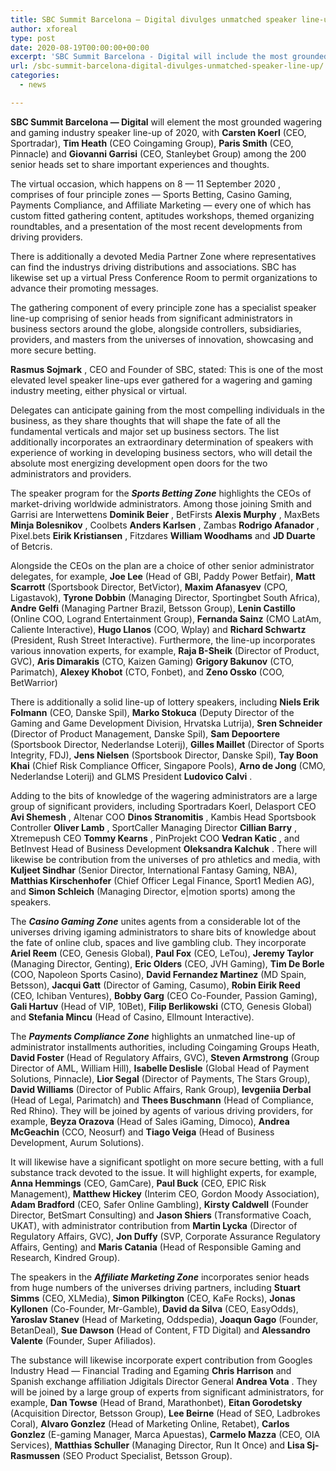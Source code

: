 ```yaml
---
title: SBC Summit Barcelona — Digital divulges unmatched speaker line-up
author: xforeal 
type: post
date: 2020-08-19T00:00:00+00:00
excerpt: 'SBC Summit Barcelona - Digital will include the most grounded wagering and gaming industry speaker line-up of 2020, with Carsten Koerl (CEO, Sportradar), Tim Heath (CEO Coingaming Group), Paris Smith (CEO, Pinnacle) and Giovanni Garrisi (CEO, Stanleybet Group) among the 200 senior heads set to share significant bits of knowledge and ideas '
url: /sbc-summit-barcelona-digital-divulges-unmatched-speaker-line-up/
categories:
  - news

---
```

**SBC Summit Barcelona &#8212; Digital** <span style="font-weight: 400;">will element the most grounded wagering and gaming industry speaker line-up of 2020, with </span>**Carsten Koerl**  <span style="font-weight: 400;">(CEO, Sportradar), </span>**Tim Heath**  <span style="font-weight: 400;">(CEO Coingaming Group), </span> **Paris Smith**  <span style="font-weight: 400;">(CEO, Pinnacle) and </span>**Giovanni Garrisi**  <span style="font-weight: 400;">(CEO, Stanleybet Group) among the 200 senior heads set to share important experiences and thoughts. </span>

<span style="font-weight: 400;">The </span><span style="font-weight: 400;">virtual occasion, which happens on 8 &#8212; 11 September 2020 </span><span style="font-weight: 400;">, comprises of four principle zones &#8212; Sports Betting, Casino Gaming, Payments Compliance, and Affiliate Marketing &#8212; every one of which has custom fitted gathering content, aptitudes workshops, themed organizing roundtables, and a presentation of the most recent developments from driving providers. </span>

<span style="font-weight: 400;">There is additionally a devoted Media Partner Zone where representatives can find the industrys driving distributions and associations. SBC has likewise set up a virtual Press Conference Room to permit organizations to advance their promoting messages. </span>

<span style="font-weight: 400;">The gathering component of every principle zone has a specialist speaker line-up comprising of senior heads from significant administrators in business sectors around the globe, alongside controllers, subsidiaries, providers, and masters from the universes of innovation, showcasing and more secure betting. </span>

**Rasmus Sojmark** <span style="font-weight: 400;">, CEO and Founder of SBC, stated: This is one of the most elevated level speaker line-ups ever gathered for a wagering and gaming industry meeting, either physical or virtual. </span>

<span style="font-weight: 400;">Delegates can anticipate gaining from the most compelling individuals in the business, as they share thoughts that will shape the fate of all the fundamental verticals and major set up business sectors. The list additionally incorporates an extraordinary determination of speakers with experience of working in developing business sectors, who will detail the absolute most energizing development open doors for the two administrators and providers. </span>

<span style="font-weight: 400;">The speaker program for the </span>**_Sports Betting Zone_**  <span style="font-weight: 400;">highlights the CEOs of market-driving worldwide administrators. Among those joining Smith and Garrisi are Interwettens </span>**Dominik Beier** <span style="font-weight: 400;">, BetFirsts </span>**Alexis Murphy** <span style="font-weight: 400;">, MaxBets </span>**Minja Bolesnikov** <span style="font-weight: 400;">, Coolbets </span>**Anders Karlsen** <span style="font-weight: 400;">, Zambas </span>**Rodrigo Afanador** <span style="font-weight: 400;">, Pixel.bets </span>**Eirik Kristiansen** <span style="font-weight: 400;">, Fitzdares </span>**William Woodhams**  <span style="font-weight: 400;">and </span>**JD Duarte**  <span style="font-weight: 400;">of Betcris. </span>

<span style="font-weight: 400;">Alongside the CEOs on the plan are a choice of other senior administrator delegates, for example, </span>**Joe Lee**  <span style="font-weight: 400;">(Head of GBI, Paddy Power Betfair), </span>**Matt Scarrott**  <span style="font-weight: 400;">(Sportsbook Director, BetVictor), </span>**Maxim Afanasyev**  <span style="font-weight: 400;">(CPO, Ligastavok), </span>**Tyrone Dobbin**  <span style="font-weight: 400;">(Managing Director, Sportingbet South Africa), </span>**Andre Gelfi**  <span style="font-weight: 400;">(Managing Partner Brazil, Betsson Group), </span>**Lenin Castillo**  <span style="font-weight: 400;">(Online COO, Logrand Entertainment Group), </span>**Fernanda Sainz**  <span style="font-weight: 400;">(CMO LatAm, Caliente Interactive), </span>**Hugo Llanos** <span style="font-weight: 400;">(COO, Wplay) and </span>**Richard Schwartz** <span style="font-weight: 400;">(President, Rush Street Interactive). Furthermore, the line-up incorporates various innovation experts, for example, </span>**Raja B-Sheik**  <span style="font-weight: 400;">(Director of Product, GVC), </span>**Aris Dimarakis**  <span style="font-weight: 400;">(CTO, Kaizen Gaming) </span>**Grigory Bakunov**  <span style="font-weight: 400;">(CTO, Parimatch), </span>**Alexey Khobot**  <span style="font-weight: 400;">(CTO, Fonbet), and </span>**Zeno Ossko**  <span style="font-weight: 400;">(COO, BetWarrior) </span>

<span style="font-weight: 400;">There is additionally a solid line-up of lottery speakers, including </span>**Niels Erik Folmann**  <span style="font-weight: 400;">(CEO, Danske Spil), </span>**Marko Stokuca**  <span style="font-weight: 400;">(Deputy Director of the Gaming and Game Development Division, Hrvatska Lutrija), </span>**Sren Schneider**  <span style="font-weight: 400;">(Director of Product Management, Danske Spil), </span>**Sam Depoortere** <span style="font-weight: 400;">(Sportsbook Director, Nederlandse Loterij), </span>**Gilles Maillet** <span style="font-weight: 400;">(Director of Sports Integrity, FDJ), </span>**Jens Nielsen**  <span style="font-weight: 400;">(Sportsbook Director, Danske Spil), </span>**Tay Boon Khai**  <span style="font-weight: 400;">(Chief Risk Compliance Officer, Singapore Pools), </span>**Arno de Jong**  <span style="font-weight: 400;">(CMO, Nederlandse Loterij) and GLMS President </span>**Ludovico Calvi** <span style="font-weight: 400;">. </span>

<span style="font-weight: 400;">Adding to the bits of knowledge of the wagering administrators are a large group of significant providers, including Sportradars Koerl, Delasport CEO </span>**Avi Shemesh** <span style="font-weight: 400;">, Altenar COO </span>**Dinos Stranomitis** <span style="font-weight: 400;">, Kambis Head Sportsbook Controller </span>**Oliver Lamb** <span style="font-weight: 400;">, SportCaller Managing Director </span>**Cillian Barry** <span style="font-weight: 400;">, Xtremepush CEO </span>**Tommy Kearns** <span style="font-weight: 400;">, PinProjekt COO </span>**Vedran Katic** <span style="font-weight: 400;">, and BetInvest Head of Business Development </span>**Oleksandra Kalchuk** <span style="font-weight: 400;">. There will likewise be contribution from the universes of pro athletics and media, with </span>**Kuljeet Sindhar**  <span style="font-weight: 400;">(Senior Director, International Fantasy Gaming, NBA), </span>**Matthias Kirschenhofer**  <span style="font-weight: 400;">(Chief Officer Legal Finance, Sport1 Medien AG), and </span>**Simon Schleich**  <span style="font-weight: 400;">(Managing Director, e|motion sports) among the speakers. </span>

<span style="font-weight: 400;">The </span>**_Casino Gaming Zone_**  <span style="font-weight: 400;">unites agents from a considerable lot of the universes driving igaming administrators to share bits of knowledge about the fate of online club, spaces and live gambling club. They incorporate </span>**Ariel Reem**  <span style="font-weight: 400;">(CEO, Genesis Global), </span>**Paul Fox**  <span style="font-weight: 400;">(CEO, LeTou), </span>**Jeremy Taylor** <span style="font-weight: 400;">(Managing Director, Genting), </span>**Eric Olders**  <span style="font-weight: 400;">(CEO, JVH Gaming), </span>**Tim De Borle**  <span style="font-weight: 400;">(COO, Napoleon Sports Casino), </span>**David Fernandez Martinez** <span style="font-weight: 400;">(MD Spain, Betsson), </span>**Jacqui Gatt** <span style="font-weight: 400;">(Director of Gaming, Casumo), </span>**Robin Eirik Reed**  <span style="font-weight: 400;">(CEO, Ichiban Ventures), </span>**Bobby Garg**  <span style="font-weight: 400;">(CEO Co-Founder, Passion Gaming), </span>**Gali Hartuv**  <span style="font-weight: 400;">(Head of VIP, 10Bet), </span> **Filip Berlikowski**  <span style="font-weight: 400;">(CTO, Genesis Global) and </span>**Stefania Mincu**  <span style="font-weight: 400;">(Head of Casino, Ellmount Interactive). </span>

<span style="font-weight: 400;">The </span>**_Payments Compliance Zone_**  <span style="font-weight: 400;">highlights an unmatched line-up of administrator installments authorities, including Coingaming Groups Heath, </span>**David Foster**  <span style="font-weight: 400;">(Head of Regulatory Affairs, GVC), </span>**Steven Armstrong**  <span style="font-weight: 400;">(Group Director of AML, William Hill), </span>**Isabelle Deslisle** <span style="font-weight: 400;">(Global Head of Payment Solutions, Pinnacle), </span>**Lior Segal**  <span style="font-weight: 400;">(Director of Payments, The Stars Group), </span> **David Williams**  <span style="font-weight: 400;">(Director of Public Affairs, Rank Group), </span>**Ievgeniia Derbal**  <span style="font-weight: 400;">(Head of Legal, Parimatch) and </span>**Thees Buschmann**  <span style="font-weight: 400;">(Head of Compliance, Red Rhino). They will be joined by agents of various driving providers, for example, </span>**Beyza Orazova** <span style="font-weight: 400;">(Head of Sales iGaming, Dimoco), </span>**Andrea McGeachin**  <span style="font-weight: 400;">(CCO, Neosurf) and </span>**Tiago Veiga**  <span style="font-weight: 400;">(Head of Business Development, Aurum Solutions). </span>

<span style="font-weight: 400;">It will likewise have a significant spotlight on more secure betting, with a full substance track devoted to the issue. It will highlight experts, for example, </span>**Anna Hemmings**  <span style="font-weight: 400;">(CEO, GamCare), </span>**Paul Buck** <span style="font-weight: 400;">(CEO, EPIC Risk Management), </span>**Matthew Hickey** <span style="font-weight: 400;">(Interim CEO, Gordon Moody Association), </span>**Adam Bradford** <span style="font-weight: 400;">(CEO, Safer Online Gambling), </span> **Kirsty Caldwell**  <span style="font-weight: 400;">(Founder Director, BetSmart Consulting) and </span>**Jason Shiers**  <span style="font-weight: 400;">(Transformative Coach, UKAT), with administrator contribution from </span>**Martin Lycka** <span style="font-weight: 400;">(Director of Regulatory Affairs, GVC), </span>**Jon Duffy**  <span style="font-weight: 400;">(SVP, Corporate Assurance Regulatory Affairs, Genting) and </span>**Maris Catania** <span style="font-weight: 400;">(Head of Responsible Gaming and Research, Kindred Group). </span>

<span style="font-weight: 400;">The speakers in the </span>**_Affiliate Marketing Zone_**  <span style="font-weight: 400;">incorporates senior heads from huge numbers of the universes driving partners, including </span>**Stuart Simms**  <span style="font-weight: 400;">(CEO, XLMedia), </span>**Simon Pilkington** <span style="font-weight: 400;">(CEO, KaFe Rocks), </span>**Jonas Kyllonen**  <span style="font-weight: 400;">(Co-Founder, Mr-Gamble), </span>**David da Silva**  <span style="font-weight: 400;">(CEO, EasyOdds), </span>**Yaroslav Stanev**  <span style="font-weight: 400;">(Head of Marketing, Oddspedia), </span>**Joaqun Gago**  <span style="font-weight: 400;">(Founder, BetanDeal), </span>**Sue Dawson**  <span style="font-weight: 400;">(Head of Content, FTD Digital) and </span>**Alessandro Valente**  <span style="font-weight: 400;">(Founder, Super Afiliados). </span>

<span style="font-weight: 400;">The substance will likewise incorporate expert contribution from Googles Industry Head &#8212; Financial Trading and Egaming </span>**Chris Harrison**  <span style="font-weight: 400;">and Spanish exchange affiliation Jdigitals Director General </span>**Andrea Vota** <span style="font-weight: 400;">. They will be joined by a large group of experts from significant administrators, for example, </span>**Dan Towse**  <span style="font-weight: 400;">(Head of Brand, Marathonbet), </span>**Eitan Gorodetsky** <span style="font-weight: 400;">(Acquisition Director, Betsson Group), </span>**Lee Beirne**  <span style="font-weight: 400;">(Head of SEO, Ladbrokes Coral), </span>**Alvaro Gonzlez**  <span style="font-weight: 400;">(Head of Marketing Online, Retabet), </span> **Carlos Gonzlez**  <span style="font-weight: 400;">(E-gaming Manager, Marca Apuestas), </span>**Carmelo Mazza** <span style="font-weight: 400;">(CEO, OIA Services), </span>**Matthias Schuller** <span style="font-weight: 400;">(Managing Director, Run It Once) and </span>**Lisa Sj-Rasmussen**  <span style="font-weight: 400;">(SEO Product Specialist, Betsson Group). </span>